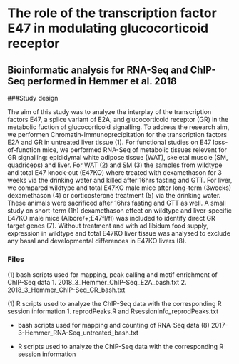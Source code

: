 # The role of the transcription factor E47 in modulating glucocorticoid receptor
## Bioinformatic analysis for RNA-Seq and ChIP-Seq performed in Hemmer et al. 2018

###Study design

The aim of this study was to analyze the interplay of the transcription factors E47, a splice variant of E2A, and glucocorticoid receptor (GR) in the metabolic fuction of glucocorticoid signalling. To address the research aim, we performen Chromatin-Immunoprecipitation for the transcription factors E2A and GR in untreated liver tissue (1). For functional studies on E47 loss-of-function mice, we performed RNA-Seq of metabolic tissues relevent for GR signalling: epididymal white adipose tissue (WAT), skeletal muscle (SM, quadriceps) and liver. For WAT (2) and SM (3) the samples from wildtype and total E47 knock-out (E47KO) where treated with dexamethason for 3 weeks via the drinking water and killed after 16hrs fasting and GTT. For liver, we compared wildtype and total E47KO male mice after long-term (3weeks) dexamethason (4) or corticosterone treatment (5) via the drinking water. These animals were sacrificed after 16hrs fasting and GTT as well. A small study on short-term (1h) dexamethason effect on wildtype and liver-specific E47KO male mice (Albcre/+;E47fl/fl) was included to identify direct GR target genes (7). Without treatment and with ad libidum food supply, expression in wildtype and total E47KO liver tissue was analysed to exclude any basal and developmental differences in E47KO livers (8).

### Files

(1) bash scripts used for mapping, peak calling and motif enrichment of ChIP-Seq data
    1. 2018_3_Hemmer_ChIP-Seq_E2A_bash.txt
    2. 2018_3_Hemmer_ChIP-Seq_GR_bash.txt

(1) R scripts used to analyze the ChIP-Seq data with the corresponding R session information 
    1. reprodPeaks.R and RsessionInfo_reprodPeaks.txt
    
- bash scripts used for mapping and counting of RNA-Seq data
    (8) 2017-3-Hemmer_RNA-Seq_untreated_bash.txt 

- R scripts used to analyze the ChIP-Seq data with the corresponding R session information
